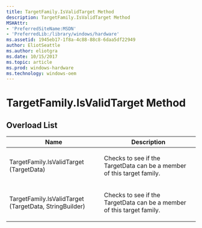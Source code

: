 ```yaml
---
title: TargetFamily.IsValidTarget Method
description: TargetFamily.IsValidTarget Method
MSHAttr:
- 'PreferredSiteName:MSDN'
- 'PreferredLib:/library/windows/hardware'
ms.assetid: 1945eb17-1f8a-4c88-88c8-6daa5df22949
author: EliotSeattle
ms.author: eliotgra
ms.date: 10/15/2017
ms.topic: article
ms.prod: windows-hardware
ms.technology: windows-oem
---
```


# TargetFamily.IsValidTarget Method


## <span id="Overload_List"></span><span id="overload_list"></span><span id="OVERLOAD_LIST"></span>Overload List


<table>
<colgroup>
<col width="50%" />
<col width="50%" />
</colgroup>
<thead>
<tr class="header">
<th>Name</th>
<th>Description</th>
</tr>
</thead>
<tbody>
<tr class="odd">
<td><p>TargetFamily.IsValidTarget (TargetData)</p></td>
<td><p>Checks to see if the TargetData can be a member of this target family.</p></td>
</tr>
<tr class="even">
<td><p>TargetFamily.IsValidTarget (TargetData, StringBuilder)</p></td>
<td><p>Checks to see if the TargetData can be a member of this target family.</p></td>
</tr>
</tbody>
</table>

 

 

 






